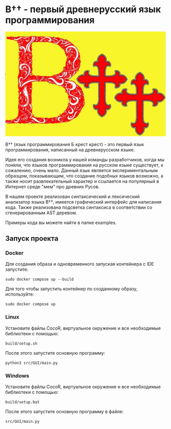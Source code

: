 # В†† - первый древнерусский язык программирования
![img.png](wiki/img.png)

В†† (язык программирования Б крест крест) - это первый язык программирования, написанный на древнерусском языке. 

Идея его создания возникла у нашей команды разработчиков, когда мы поняли, что языков программирования на русском языке 
существует, к сожалению, очень мало. 
Данный язык является экспериментальным образцом, показывающим, что создание подобных языков возможно, а также носит 
развлекательный характер и ссылается на популярный в Интернет среде "мем" про древних Русов.

В нашем проекте реализован синтаксический и лексический анализатор языка В††, имеется графический интерфейс для написания кода.
Также реализована подсветка синтаксиса в соответствии со сгенерированным AST деревом.

Примеры кода вы можете найти в папке examples.

## Запуск проекта

### Docker

Для создания образа и одновременного запуская контейнера с IDE запустите:
```commandline
sudo docker compose up --build
```

Для того чтобы запустить контейнер по созданному образу, используйте:
```commandline
sudo docker compose up
```

### Linux

Установите файлы CocoR, виртуальное окружение и все необходимые библиотеки с помощью: 
```commandline
build/setup.sh
```

После этого запустите основную программу:
```commandline
python3 src/GUI/main.py 
```

### Windows

Установите файлы CocoR, виртуальное окружение и все необходимые библиотеки с помощью: 
```commandline
build/setup.bat
```
После этого запустите основную программу в файле: 
```
src/GUI/main.py
``` 
